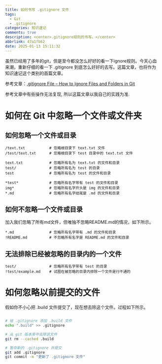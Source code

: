 ```yaml
---
title: 如何书写 .gitignore 文件
tags:
  - Git
  - .gitignore
categories: 知识速记
comments: true
description: <center>.gitignore规则的书写。</center>
abbrlink: 47a1fb62
date: 2025-01-13 15:11:32
---
```


虽然已经用了多年的git，但是至今都没怎么好好的看一下ignore规则。今天心血来潮，重新仔细的看一下 .gitignore 到底怎么好好的去写。这篇文章，也将作为知识速记这个类别的首篇文章。

参考文章：[.gitignore File – How to Ignore Files and Folders in Git](https://www.freecodecamp.org/news/gitignore-file-how-to-ignore-files-and-folders-in-git/)

参考文章中有些操作无法复现, 所以这篇文章以我自己的实践为准.

# 如何在 Git 中忽略一个文件或文件夹

## 如何忽略一个文件或目录

```
/text.txt           # 忽略根目录下 text.txt 文件
/test/text.txt      # 忽略根目录下 test 目录中的 text.txt 文件

text.txt            # 忽略所有名为 text.txt 的文件和目录
test/               # 忽略所有名为 test 的目录
test                # 忽略所有名为 test 的文件和目录

*test*              # 忽略所有名字带有 test 的文件和目录
img*                # 忽略所有名字开头是 img 的文件和目录
*.md                # 忽略所有名字结尾是 .md 的文件和目录
```

## 如何不忽略一个文件或目录

加入我们忽略了所有md文件，但唯独不忽略README.md的情况，如下所示。

```
*.md                # 忽略所有名字带有 .md 的文件和目录
!README.md          # 不忽略所有名字是 README.md 的文件和目录
```

## 无法排除已经被忽略的目录内的一个文件

```
test/               # 忽略所有名字带有 test 的目录
!test/example.md    # 试图在被忽略的目录内排除一个文件是行不通的
```

# 如何忽略以前提交的文件

假如你不小心把 .build 文件提交了，现在想去除这个文件。过程如下所示。

```sh

# 给 .gitignore 添加 .build 文件
echo ".build" >> .gitignore

# 从 git 版本库中去除该文件
git rm --cached .build

# 暂存新的 .gitignore 并提交
git add .gitignore
git commit -m "更新了 .gitignore 文件"

```









